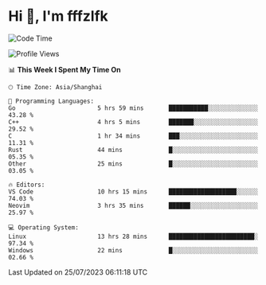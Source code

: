# Hi 👋, I'm fffzlfk

<!--START_SECTION:waka-->
![Code Time](http://img.shields.io/badge/Code%20Time-330%20hrs%2058%20mins-blue)

![Profile Views](http://img.shields.io/badge/Profile%20Views-0-blue)

📊 **This Week I Spent My Time On** 

```text
🕑︎ Time Zone: Asia/Shanghai

💬 Programming Languages: 
Go                       5 hrs 59 mins       ███████████░░░░░░░░░░░░░░   43.28 % 
C++                      4 hrs 5 mins        ███████░░░░░░░░░░░░░░░░░░   29.52 % 
C                        1 hr 34 mins        ███░░░░░░░░░░░░░░░░░░░░░░   11.31 % 
Rust                     44 mins             █░░░░░░░░░░░░░░░░░░░░░░░░   05.35 % 
Other                    25 mins             █░░░░░░░░░░░░░░░░░░░░░░░░   03.05 % 

🔥 Editors: 
VS Code                  10 hrs 15 mins      ███████████████████░░░░░░   74.03 % 
Neovim                   3 hrs 35 mins       ██████░░░░░░░░░░░░░░░░░░░   25.97 % 

💻 Operating System: 
Linux                    13 hrs 28 mins      ████████████████████████░   97.34 % 
Windows                  22 mins             █░░░░░░░░░░░░░░░░░░░░░░░░   02.66 % 
```


 Last Updated on 25/07/2023 06:11:18 UTC
<!--END_SECTION:waka-->
